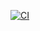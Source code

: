[![CI](https://github.com/VA1650/hello_app/actions/workflows/main.yml/badge.svg)](https://github.com/VA1650/hello_app/actions/workflows/main.yml)
